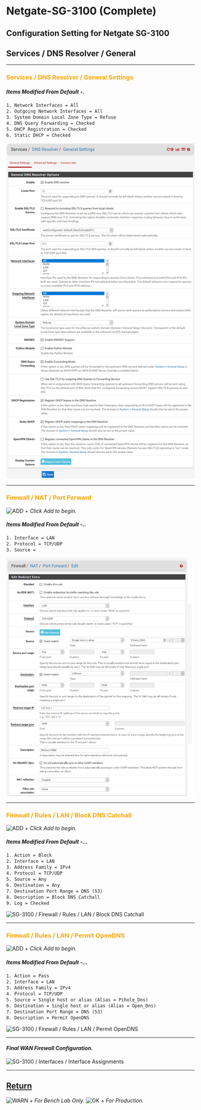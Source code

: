 # Netgate-SG-3100 (Complete)

## Configuration Setting for Netgate SG-3100

## **Services / DNS Resolver / General**

---

### <span style="color:Orange">Services / DNS Resolver / General Settings</span>

#### *Items Modified From Default -.*

    1. Network Interfaces = All
    2. Outgoing Network Interfaces = All
    3. System Domain Local Zone Type = Refuse
    4. DNS Query Forwarding = Checked
    5. DHCP Registration = Checked
    6. Static DHCP = Checked

![SG-3100 / Services / DNS Resolver / General Setting](images/Service_Dns_Resolver_General.png)

---

### <span style="color:Orange">Firewall / NAT / Port Forward</span>

![ADD +](https://via.placeholder.com/15/43A047/000000?text=+) *Click Add to begin.*

#### *Items Modified From Default -..*

    1. Interface = LAN
    2. Protocol = TCP/UDP
    3. Source = 

![SG-3100 / Firewall / NAT / Port Forward](images/Firewall_Nat_PortForward.png)

---

### <span style="color:Orange">Firewall / Rules / LAN / Block DNS Catchall</span>

![ADD +](https://via.placeholder.com/15/43A047/000000?text=+) *Click Add to begin.*

#### *Items Modified From Default -...*

    1. Action = Block
    2. Interface = LAN
    3. Address Family = IPv4
    4. Protocol = TCP/UDP
    5. Source = Any
    6. Destination = Any
    7. Destination Port Range = DNS (53)
    8. Description = Block DNS Catchall
    9. Log = Checked

![SG-3100 / Firewall / Rules / LAN / Block DNS Catchall](imagesiFirewall_Rules_Lan_Block_Dns.png)

---

### <span style="color:Orange">Firewall / Rules / LAN / Permit OpenDNS</span>

![ADD +](https://via.placeholder.com/15/43A047/000000?text=+) *Click Add to begin.*

#### *Items Modified From Default -...*

    1. Action = Pass
    2. Interface = LAN
    3. Address Family = IPv4
    4. Protocol = TCP/UDP
    5. Source = Single host or alias (Alias = Pihole_Dns)
    6. Destination = Single host or alias (Alias = Open_Dns)
    7. Destination Port Range = DNS (53)
    8. Description = Permit OpenDNS

![SG-3100 / Firewall / Rules / LAN / Permit OpenDNS](imagesiFirewall_Rules_Lan_Open_Dns.png)

---

#### *Final WAN Firewall Configuration.*

![SG-3100 / Interfaces / Interface Assignments](images/Firewall_WAN_Final.png)

---

## [Return](../README.md)

![WARN +](https://via.placeholder.com/15/FF6A00/000000?text=+) *For Bench Lab Only.*
![OK +](https://via.placeholder.com/15/4CFF00/000000?text=+) *For Production.*
